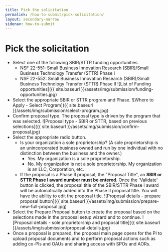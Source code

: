 ```yaml
---
title: Pick the solicitation
permalink: /how-to-submit/pick-solicitation/
layout: secondary-narrow
sidenav: how-to-submit
---
```


# Pick the solicitation

* Select one of the following SBIR/STTR funding opportunities. 
    - NSF 22-551: Small Business Innovation Research (SBIR)/Small Business Technology Transfer (STTR) Phase I 
    - NSF 22-552: Small Business Innovation Research (SBIR)/Small Business Technology Transfer (STTR) Phase II 
![List of Funding opportunities]({{ site.baseurl }}/assets/img/submission/funding-opportunities.jpg)
* Select the appropriate SBIR or STTR program and Phase.
![Where to Apply - Select Program]({{ site.baseurl }}/assets/img/submission/select-program.jpg)
* Confirm proposal type.  The proposal type is driven by the program that was selected. 
![Proposal type - SBIR or STTR, based on previous selections]({{ site.baseurl }}/assets/img/submission/confirm-proposal.jpg)
* Select the appropriate radio button. 
    - Is your organization a sole proprietorship? (A sole proprietorship is an unincorporated business owned and run by one individual with no distinction between the business and the owner.) 
        * Yes. My organization is a sole proprietorship. 
        * No. My organization is not a sole proprietorship. My organization is an LLC, Corporation, etc.
    - If the proposal is a Phase II proposal, the "Proposal Title", an **SBIR or STTR Phase I award number must be entered**. Once the 'Validate' button is clicked, the proposal title of the SBIR/STTR Phase I award will be automatically added into the Phase II proposal title. You will have the ability to edit the proposal title. 
![Proposal details - prepare proposal button]({{ site.baseurl }}/assets/img/submission/prepare-new-full-proposal.jpg)
* Select the Prepare Proposal button to create the proposal based on the selections made in the proposal setup wizard and to continue. 
![Proposal details - sole proprietorship and proposal title]({{ site.baseurl }}/assets/img/submission/proposal-details.jpg)
* Once a proposal is prepared, the proposal main page opens for the PI to upload proposal documents and to perform proposal actions such as adding co-PIs and OAUs and sharing access with SPOs and AORs. 
